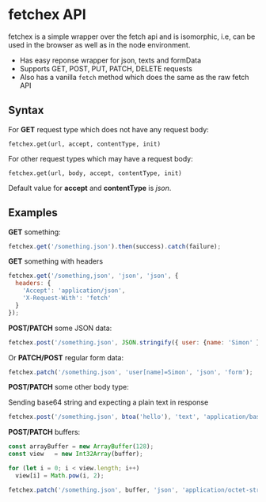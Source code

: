 # fetchex API

fetchex is a simple wrapper over the fetch api and is isomorphic, i.e, can be used in the browser as well as in the node environment.

  - Has easy reponse wrapper for json, texts and formData
  - Supports GET, POST, PUT, PATCH, DELETE requests
  - Also has a vanilla `fetch` method which does the same as the raw fetch API
  
## Syntax
For **GET** request type which does not have any request body:

```fetchex.get(url, accept, contentType, init)```

For other request types which may have a request body:

```fetchex.get(url, body, accept, contentType, init)```

Default value for **accept** and **contentType** is _json_.


## Examples

**GET** something:

```javascript
fetchex.get('/something.json').then(success).catch(failure);
```

**GET** something with headers

```javascript
fetchex.get('/something,json', 'json', 'json', {
  headers: {
    'Accept': 'application/json',
    'X-Request-With': 'fetch'
  }
});
```
**POST/PATCH** some JSON data:

```javascript
fetchex.post('/something.json', JSON.stringify({ user: {name: 'Simon' }));
```

Or **PATCH/POST** regular form data:

```javascript
fetchex.patch('/something.json', 'user[name]=Simon', 'json', 'form');
```

**POST/PATCH** some other body type:

Sending base64 string and expecting a plain text in response

```javascript
fetchex.post('/something.json', btoa('hello'), 'text', 'application/base64');
```

**POST/PATCH** buffers:

```javascript
const arrayBuffer = new ArrayBuffer(128);
const view   = new Int32Array(buffer);

for (let i = 0; i < view.length; i++)
  view[i] = Math.pow(i, 2);

fetchex.patch('/something.json', buffer, 'json', 'application/octet-stream');
```